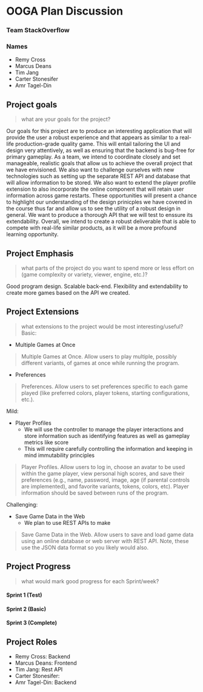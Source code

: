 # OOGA Plan Discussion

### Team StackOverflow

### Names

* Remy Cross
* Marcus Deans
* Tim Jang
* Carter Stonesifer
* Amr Tagel-Din

## Project goals

> what are your goals for the project?

Our goals for this project are to produce an interesting application that will provide the user a
robust experience and that appears as similar to a real-life production-grade quality game. This
will entail tailoring the UI and design very attentively, as well as ensuring that the backend is
bug-free for primary gameplay. As a team, we intend to coordinate closely and set manageable,
realistic goals that allow us to achieve the overall project that we have envisioned. We also want
to challenge ourselves with new technologies such as setting up the separate REST API and database
that will allow information to be stored. We also want to extend the player profile extension to
also incorporate the online component that will retain user information across game restarts. These
opportunities will present a chance to highlight our understanding of the design prinicples we have
covered in the course thus far and allow us to see the utility of a robust design in general. We
want to produce a thorough API that we will test to enssure its extendability. Overall, we intend to
create a robust deliverable that is able to compete with real-life similar products, as it will be a
more profound learning opportunity.

## Project Emphasis

> what parts of the project do you want to spend more or less effort on (game complexity or variety, viewer, engine, etc.)?

Good program design. Scalable back-end. Flexibility and extendability to create more games based on
the API we created.

## Project Extensions

> what extensions to the project would be most interesting/useful? Basic:

* Multiple Games at Once

> Multiple Games at Once. Allow users to play multiple, possibly different variants, of games at once while running the program.

* Preferences

> Preferences. Allow users to set preferences specific to each game played (like preferred colors, player tokens, starting configurations, etc.).

Mild:

* Player Profiles
    * We will use the controller to manage the player interactions and store information such as
      identifying features as well as gameplay metrics like score
    * This will require carefully controlling the information and keeping in mind immutability
      principles

> Player Profiles. Allow users to log in, choose an avatar to be used within the game player, view personal high scores, and save their preferences (e.g., name, password, image, age (if parental controls are implemented), and favorite variants, tokens, colors, etc). Player information should be saved between runs of the program.

Challenging:

* Save Game Data in the Web
    * We plan to use REST APIs to make

> Save Game Data in the Web. Allow users to save and load game data using an online database or web server with REST API. Note, these use the JSON data format so you likely would also.

## Project Progress

> what would mark good progress for each Sprint/week?

#### Sprint 1 (Test)

#### Sprint 2 (Basic)

#### Sprint 3 (Complete)

## Project Roles

* Remy Cross: Backend
* Marcus Deans: Frontend
* Tim Jang: Rest API
* Carter Stonesifer:
* Amr Tagel-Din: Backend
